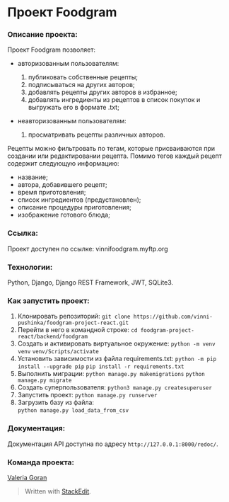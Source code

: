 # Проект Foodgram

### Описание проекта:
Проект Foodgram позволяет:
 
 - авторизованным пользователям:
   1) публиковать собственные рецепты;
   2) подписываться на других авторов;
   3) добавлять рецепты других авторов в избранное;
   4) добавлять ингредиенты из рецептов в список покупок и выгружать его в формате .txt;

 - неавторизованным пользователям:
    1) просматривать рецепты различных авторов.
     
Рецепты можно фильтровать по тегам, которые присваиваются при создании или редактировании рецепта. Помимо тегов каждый рецепт содержит следующую информацию:
 - название;
 - автора, добавившего рецепт;
 - время приготовления;
 - список ингредиентов (предустановлен);
 - описание процедуры приготовления;
 - изображение готового блюда;

### Ссылка: 
Проект доступен по ссылке: vinnifoodgram.myftp.org

### Технологии:
Python, Django, Django REST Framework, JWT, SQLite3.

### Как запустить проект:
1. Клонировать репозиторий:
```git clone https://github.com/vinni-pushinka/foodgram-project-react.git```
2. Перейти в него в командной строке:
```cd foodgram-project-react/backend/foodgram ```
3. Cоздать и активировать виртуальное окружение:
```python -m venv venv```
```venv/Scripts/activate```
4. Установить зависимости из файла requirements.txt:
```python -m pip install --upgrade pip```
```pip install -r requirements.txt```
5. Выполнить миграции:
```python manage.py makemigrations```
```python manage.py migrate```
6. Создать суперпользователя:
```python3 manage.py createsuperuser```
7. Запустить проект:
```python manage.py runserver```
8.  Загрузить базу из файла:  
```python manage.py load_data_from_csv```

### Документация:
Документация API доступна по адресу `http://127.0.0.1:8000/redoc/`.

### Команда проекта:
[Valeria Goran](https://github.com/vinni-pushinka)

> Written with [StackEdit](https://stackedit.io/).